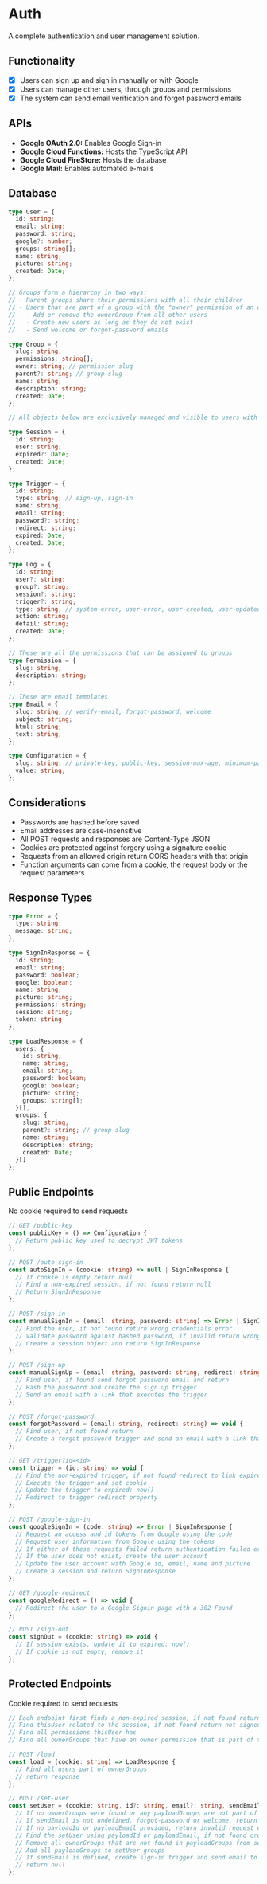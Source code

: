 # Auth
A complete authentication and user management solution.

## Functionality
- [x] Users can sign up and sign in manually or with Google
- [x] Users can manage other users, through groups and permissions
- [x] The system can send email verification and forgot password emails

## APIs
- **Google OAuth 2.0:** Enables Google Sign-in
- **Google Cloud Functions:** Hosts the TypeScript API
- **Google Cloud FireStore:** Hosts the database
- **Google Mail:** Enables automated e-mails

## Database
```typescript
type User = {
  id: string;
  email: string;
  password: string;
  google?: number;
  groups: string[];
  name: string;
  picture: string;
  created: Date;
};

// Groups form a hierarchy in two ways:
// - Parent groups share their permissions with all their children
// - Users that are part of a group with the "owner" permission of an ownerGroup can:
//   - Add or remove the ownerGroup from all other users
//   - Create new users as long as they do not exist
//   - Send welcome or forgot-password emails

type Group = {
  slug: string;
  permissions: string[];
  owner: string; // permission slug
  parent?: string; // group slug
  name: string;
  description: string;
  created: Date;
};

// All objects below are exclusively managed and visible to users with permission: root-admin

type Session = {
  id: string;
  user: string;
  expired?: Date;
  created: Date;
};

type Trigger = {
  id: string;
  type: string; // sign-up, sign-in
  name: string;
  email: string;
  password?: string;
  redirect: string;
  expired: Date;
  created: Date;
};

type Log = {
  id: string;
  user?: string;
  group?: string;
  session?: string;
  trigger?: string;
  type: string; // system-error, user-error, user-created, user-updated, session-created, user-signed-in, email-sent
  action: string;
  detail: string;
  created: Date;
};

// These are all the permissions that can be assigned to groups
type Permission = {
  slug: string;
  description: string;
};

// These are email templates
type Email = {
  slug: string; // verify-email, forgot-password, welcome
  subject: string;
  html: string;
  text: string;
};

type Configuration = {
  slug: string; // private-key, public-key, session-max-age, minimum-password-length, allowed-origin
  value: string;
};
```

## Considerations
- Passwords are hashed before saved
- Email addresses are case-insensitive
- All POST requests and responses are Content-Type JSON
- Cookies are protected against forgery using a signature cookie
- Requests from an allowed origin return CORS headers with that origin
- Function arguments can come from a cookie, the request body or the request parameters

## Response Types
```typescript
type Error = {
  type: string;
  message: string;
};

type SignInResponse = {
  id: string;
  email: string;
  password: boolean;
  google: boolean;
  name: string;
  picture: string;
  permissions: string;
  session: string;
  token: string
};

type LoadResponse = {
  users: {
    id: string;
    name: string;
    email: string;
    password: boolean;
    google: boolean;
    picture: string;
    groups: string[];
  }[],
  groups: {
    slug: string;
    parent?: string; // group slug
    name: string;
    description: string;
    created: Date;
  }[]
};
```

## Public Endpoints
No cookie required to send requests
```typescript
// GET /public-key
const publicKey = () => Configuration {
  // Return public key used to decrypt JWT tokens
};

// POST /auto-sign-in
const autoSignIn = (cookie: string) => null | SignInResponse {
  // If cookie is empty return null
  // Find a non-expired session, if not found return null
  // Return SignInResponse
};

// POST /sign-in
const manualSignIn = (email: string, password: string) => Error | SignInResponse {
  // Find the user, if not found return wrong credentials error
  // Validate password against hashed password, if invalid return wrong credentials error
  // Create a session object and return SignInResponse
};

// POST /sign-up
const manualSignUp = (email: string, password: string, redirect: string, name?: string) => void {
  // Find user, if found send forgot password email and return
  // Hash the password and create the sign up trigger
  // Send an email with a link that executes the trigger
};

// POST /forgot-password
const forgotPassword = (email: string, redirect: string) => void {
  // Find user, if not found return
  // Create a forgot password trigger and send an email with a link that executes the trigger
};

// GET /trigger?id=<id>
const trigger = (id: string) => void {
  // Find the non-expired trigger, if not found redirect to link expired page
  // Execute the trigger and set cookie
  // Update the trigger to expired: now()
  // Redirect to trigger redirect property
};

// POST /google-sign-in
const googleSignIn = (code: string) => Error | SignInResponse {
  // Request an access and id tokens from Google using the code
  // Request user information from Google using the tokens
  // If either of these requests failed return authentication failed error
  // If the user does not exist, create the user account
  // Update the user account with Google id, email, name and picture
  // Create a session and return SignInResponse
};

// GET /google-redirect
const googleRedirect = () => void {
  // Redirect the user to a Google Signin page with a 302 Found
};

// POST /sign-out
const signOut = (cookie: string) => void {
  // If session exists, update it to expired: now()
  // If cookie is not empty, remove it
};
```

## Protected Endpoints
Cookie required to send requests
```typescript
// Each endpoint first finds a non-expired session, if not found return not signed in error
// Find thisUser related to the session, if not found return not signed in error
// Find all permissions thisUser has
// Find all ownerGroups that have an owner permission that is part of thisUser permissions

// POST /load
const load = (cookie: string) => LoadResponse {
  // Find all users part of ownerGroups
  // return response
};

// POST /set-user
const setUser = (cookie: string, id?: string, email?: string, sendEmail?: string, groups?: string[], name?: string, password?: string) => Error | null {
  // If no ownerGroups were found or any payloadGroups are not part of ownerGroups, return not authorized error
  // If sendEmail is not undefined, forgot-password or welcome, return not authorized error
  // If no payloadId or payloadEmail provided, return invalid request error
  // Find the setUser using payloadId or payloadEmail, if not found create it with email, name and password
  // Remove all ownerGroups that are not found in payloadGroups from setUser
  // Add all payloadGroups to setUser groups
  // If sendEmail is defined, create sign-in trigger and send email to setUser
  // return null
};
```
